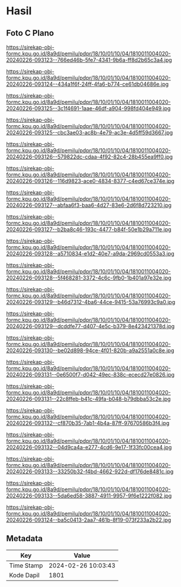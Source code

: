# Hasil

## Foto C Plano

https://sirekap-obj-formc.kpu.go.id/8a9d/pemilu/pdpr/18/10/01/10/04/1810011004020-20240226-093123--766ed46b-5fe7-4341-9b6a-ff8d2b65c3a4.jpg

https://sirekap-obj-formc.kpu.go.id/8a9d/pemilu/pdpr/18/10/01/10/04/1810011004020-20240226-093124--434a1f6f-24ff-4fa6-b774-ce61db04686e.jpg

https://sirekap-obj-formc.kpu.go.id/8a9d/pemilu/pdpr/18/10/01/10/04/1810011004020-20240226-093125--3c1f4691-1aae-46df-a904-998fd404e949.jpg

https://sirekap-obj-formc.kpu.go.id/8a9d/pemilu/pdpr/18/10/01/10/04/1810011004020-20240226-093125--cbc3ae03-ac8b-4e79-ac3e-4d5ff59d3667.jpg

https://sirekap-obj-formc.kpu.go.id/8a9d/pemilu/pdpr/18/10/01/10/04/1810011004020-20240226-093126--579822dc-cdaa-4f92-82c4-28b455ea9ff0.jpg

https://sirekap-obj-formc.kpu.go.id/8a9d/pemilu/pdpr/18/10/01/10/04/1810011004020-20240226-093126--116d9823-ace0-4834-8377-c4ed67ce374e.jpg

https://sirekap-obj-formc.kpu.go.id/8a9d/pemilu/pdpr/18/10/01/10/04/1810011004020-20240226-093127--abfaa6f3-baa6-4d27-83e6-2d6f8d723210.jpg

https://sirekap-obj-formc.kpu.go.id/8a9d/pemilu/pdpr/18/10/01/10/04/1810011004020-20240226-093127--b2ba8c46-193c-4477-b84f-50e1b29a711e.jpg

https://sirekap-obj-formc.kpu.go.id/8a9d/pemilu/pdpr/18/10/01/10/04/1810011004020-20240226-093128--a5710834-e1d2-40e7-a9da-2969cd0553a3.jpg

https://sirekap-obj-formc.kpu.go.id/8a9d/pemilu/pdpr/18/10/01/10/04/1810011004020-20240226-093128--5f468281-3372-4c6c-9fb0-1b401a97e32e.jpg

https://sirekap-obj-formc.kpu.go.id/8a9d/pemilu/pdpr/18/10/01/10/04/1810011004020-20240226-093129--b46d7312-4ba6-44ce-9415-53a76993c9a0.jpg

https://sirekap-obj-formc.kpu.go.id/8a9d/pemilu/pdpr/18/10/01/10/04/1810011004020-20240226-093129--dcddfe77-d407-4e5c-b379-8e423421378d.jpg

https://sirekap-obj-formc.kpu.go.id/8a9d/pemilu/pdpr/18/10/01/10/04/1810011004020-20240226-093130--be02d898-94ce-4f01-820b-a9a2551a0c8e.jpg

https://sirekap-obj-formc.kpu.go.id/8a9d/pemilu/pdpr/18/10/01/10/04/1810011004020-20240226-093131--0e6500f7-d042-49ec-838c-ececd27e0826.jpg

https://sirekap-obj-formc.kpu.go.id/8a9d/pemilu/pdpr/18/10/01/10/04/1810011004020-20240226-093131--22c8ffeb-b41c-49fa-b048-b79dbba53c2e.jpg

https://sirekap-obj-formc.kpu.go.id/8a9d/pemilu/pdpr/18/10/01/10/04/1810011004020-20240226-093132--cf870b35-7ab1-4b4a-87ff-97670586b3f4.jpg

https://sirekap-obj-formc.kpu.go.id/8a9d/pemilu/pdpr/18/10/01/10/04/1810011004020-20240226-093132--04d9ca4a-e277-4cd6-9e17-1f33fc00cea4.jpg

https://sirekap-obj-formc.kpu.go.id/8a9d/pemilu/pdpr/18/10/01/10/04/1810011004020-20240226-093133--33250b32-f4bd-4662-922d-df176de8481c.jpg

https://sirekap-obj-formc.kpu.go.id/8a9d/pemilu/pdpr/18/10/01/10/04/1810011004020-20240226-093133--5da6ed58-3887-4911-9957-9f6e1222f082.jpg

https://sirekap-obj-formc.kpu.go.id/8a9d/pemilu/pdpr/18/10/01/10/04/1810011004020-20240226-093124--ba5c0413-2aa7-461b-8f19-073f233a2b22.jpg


## Metadata

| Key        | Value               |
| ---------- | ------------------- |
| Time Stamp | 2024-02-26 10:03:43 |
| Kode Dapil | 1801                |



